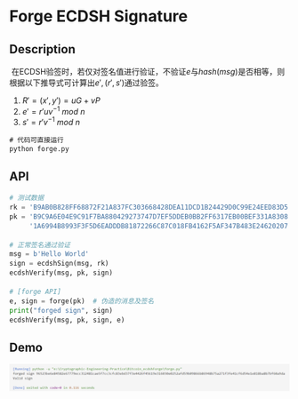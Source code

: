 # Forge ECDSH Signature

## Description

​	在ECDSH验签时，若仅对签名值进行验证，不验证$e$与$hash(msg)$是否相等，则根据以下推导式可计算出$e', (r',s')$通过验签。

1. $R'=(x',y')=uG+vP$
2. $e'=r'uv^{-1} \ mod \ n$
3. $s'=r'v^{-1} \ mod \ n$

```
# 代码可直接运行
python forge.py
```

## API

```python
# 测试数据
rk = 'B9AB0B828FF68872F21A837FC303668428DEA11DCD1B24429D0C99E24EED83D5'
pk = 'B9C9A6E04E9C91F7BA880429273747D7EF5DDEB0BB2FF6317EB00BEF331A8308'\
     '1A6994B8993F3F5D6EADDDB81872266C87C018FB4162F5AF347B483E24620207'

# 正常签名通过验证
msg = b'Hello World'
sign = ecdshSign(msg, rk)
ecdshVerify(msg, pk, sign)

# [forge API]
e, sign = forge(pk)  # 伪造的消息及签名
print("forged sign", sign)
ecdshVerify(msg, pk, sign, e)
```

## Demo

![image-20220730145600991](https://raw.githubusercontent.com/lazypip/readme_pices/main/crypto_pic/image-20220730145600991.png)

